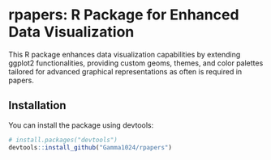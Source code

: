 # rpapers: R Package for Enhanced Data Visualization

This R package enhances data visualization capabilities by extending ggplot2 functionalities, providing custom geoms, themes, and color palettes tailored for advanced graphical representations as often is required in papers.

## Installation

You can install the package using devtools:

```R
# install.packages("devtools")
devtools::install_github("Gamma1024/rpapers")
```
